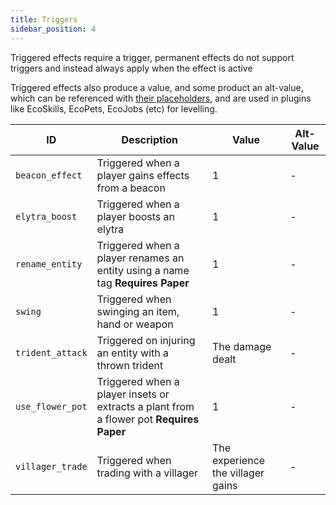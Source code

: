 ```yaml
---
title: Triggers
sidebar_position: 4
---
```


Triggered effects require a trigger, permanent effects do not support triggers and instead always apply when the effect is active

Triggered effects also produce a value, and some product an alt-value, which can be referenced with [their placeholders](https://plugins.auxilor.io/effects/configuring-an-effect#placeholders),
and are used in plugins like EcoSkills, EcoPets, EcoJobs (etc) for levelling.

| ID               | Description                                                                             | Value                             | Alt-Value |
| ---------------- | --------------------------------------------------------------------------------------- | --------------------------------- | --------- |
| `beacon_effect`  | Triggered when a player gains effects from a beacon                                     | 1                                 | -         |
| `elytra_boost`   | Triggered when a player boosts an elytra                                                | 1                                 | -         |
| `rename_entity`  | Triggered when a player renames an entity using a name tag **Requires Paper**           | 1                                 | -         |
| `swing`          | Triggered when swinging an item, hand or weapon                                         | 1                                 | -         |
| `trident_attack` | Triggered on injuring an entity with a thrown trident                                   | The damage dealt                  | -         |
| `use_flower_pot` | Triggered when a player insets or extracts a plant from a flower pot **Requires Paper** | 1                                 | -         |
| `villager_trade` | Triggered when trading with a villager                                                  | The experience the villager gains | -         |

